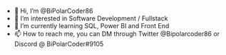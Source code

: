 - 👋 Hi, I’m @BiPolarCoder86
- 👀 I’m interested in Software Development / Fullstack
- 🌱 I’m currently learning SQL, Power BI and Front End
- 📫 How to reach me, you can DM through Twitter @Bipolarcoder86 or Discord @ BiPolarCoder#9105

<!---
BiPolarCoder86/BiPolarCoder86 is a ✨ special ✨ repository because its `README.md` (this file) appears on your GitHub profile.
You can click the Preview link to take a look at your changes.
--->
